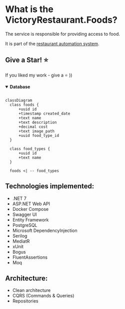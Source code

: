 What is the VictoryRestaurant.Foods?
=====================
The service is responsible for providing access to food.

It is part of the [restaurant automation system](https://github.com/VictoryRestaurant).

## Give a Star! :star:
If you liked my work - give a :star: ))

<details open="">

 <summary><b>Database</b></summary>
  
  ```mermaid

classDiagram
    class foods {
        +uuid id
        +timestamp created_date
        +text name
        +text description
        +decimal cost
        +text image_path
        +uuid food_type_id
    }

    class food_types {
        +uuid id
        +text name
    }
    
    foods <| -- food_types

```
  
</details>

## Technologies implemented:

- .NET 7
- ASP.NET Web API
- Docker Compose
- Swagger UI
- Entity Framework
- PostgreSQL
- Microsoft DependencyInjection
- Serilog
- MediatR
- xUnit
- Bogus
- FluentAssertions
- Moq

## Architecture:

- Clean architecture
- CQRS (Commands & Queries)
- Repositories
